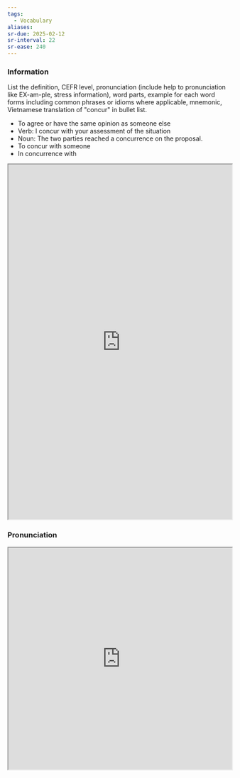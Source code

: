 ```yaml
---
tags:
  - Vocabulary
aliases:
sr-due: 2025-02-12
sr-interval: 22
sr-ease: 240
---
```

### Information

List the definition, CEFR level, pronunciation (include help to pronunciation like EX-am-ple, stress information), word parts, example for each word forms including common phrases or idioms where applicable, mnemonic, Vietnamese translation of "concur" in bullet list.

- To agree or have the same opinion as someone else
- Verb: I concur with your assessment of the situation
- Noun: The two parties reached a concurrence on the proposal.
- To concur with someone
- In concurrence with

<iframe
    height="800"
    width="100%"
    style="padding: 0; margin: 0;"
    src="https://www.perplexity.ai">
</iframe>

### Pronunciation

<iframe
    height="500"
    width="100%"
    style="padding: 0; margin: 0;"
    src="https://www.google.com/search?q=how+to+pronounce+concur&hl=en">
</iframe>